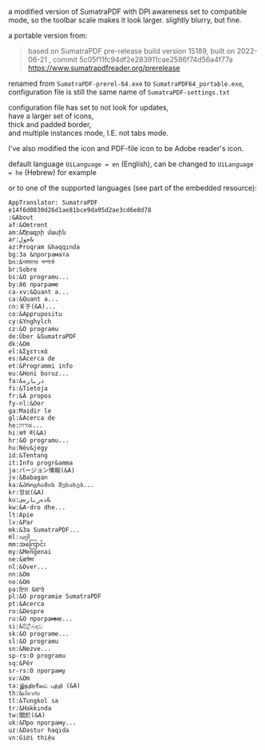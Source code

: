 a modified version of SumatraPDF with DPI awareness set to compatible mode, 
so the toolbar scale makes it look larger. slightly blurry, but fine.

a portable version from:  

<blockquote>

based on SumatraPDF pre-release build version 15189, built on 2022-06-21 , commit 5c05f11fc94df2e283911cae2586f74d56a4f77a  
https://www.sumatrapdfreader.org/prerelease

</blockquote>

renamed from `SumatraPDF-prerel-64.exe` to `SumatraPDF64_portable.exe`,  
configuration file is still the same name of `SumatraPDF-settings.txt`

configuration file has set to not look for updates,  
have a larger set of icons,  
thick and padded border,  
and multiple instances mode, I.E. not tabs mode.


I've also modified the icon and PDF-file icon to be Adobe reader's icon.


default language `UiLanguage = en` (English), can be changed to  `UiLanguage = he` (Hebrew) for example

or to one of the supported languages (see part of the embedded resource):

```txt
AppTranslator: SumatraPDF
e14f6d0830d26d1ae81bce9da95d2ae3cd6e8d78
:&About
af:&Omtrent
am:&Ծրագրի մասին
ar:حول& 
az:Proqram &haqqında
bg:За &програмата
bn:&আমাদের সম্পর্কে
br:Sobre
bs:&O programu...
by:Аб праграме
ca-xv:&Quant a...
ca:&Quant a...
cn:关于(&A)...
co:&Apprupositu
cy:&Ynghylch
cz:&O programu
de:Über &SumatraPDF
dk:&Om
el:&Σχετικά
es:&Acerca de
et:&Programmi info
eu:&Honi buruz...
fa:&درباره
fi:&Tietoja
fr:&À propos
fy-nl:&Oer
ga:Maidir le
gl:&Acerca de
he:אודות...
hi:बारे में(&A)
hr:&O programu...
hu:Név&jegy
id:&Tentang
it:Info progr&amma
ja:バージョン情報(&A)
jv:&Babagan
ka:&პროგრამის შესახებ...
kr:정보(&A)
ku:دەربارەی&
kw:&A-dro dhe...
lt:Apie
lv:&Par
mk:&За SumatraPDF...
ml:പറ്റി
mm:အကြောင်း
my:&Mengenai
ne:&बारेमा
nl:&Over...
nn:&Om
no:&Om
pa:ਇਸ &ਬਾਰੇ
pl:&O programie SumatraPDF
pt:&Acerca
ro:&Despre
ru:&О программе...
si:&පිළීබඳව
sk:&O programe...
sl:&O programu
sn:&Nezve...
sp-rs:O programu
sq:&Për
sr-rs:О програму
sv:&Om
ta:இந்நிரலைப் பற்றி (&A)
th:&เกี่ยวกับ
tl:&Tungkol sa
tr:&Hakkında
tw:關於(&A)
uk:&Про програму...
uz:&Dastur haqida
vn:Giới thiệu
```

